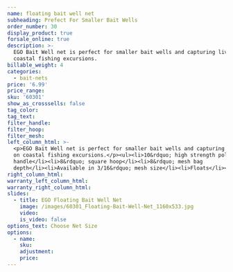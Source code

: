 ```yaml
---
name: floating bait well net
subheading: Prefect For Smaller Bait Wells
order_number: 30
display_product: true
forsale_online: true
description: >-
  EGO Bait Well net is perfect for smaller bait wells and capturing live bait on
  coastal fishing excursions.
billable_weight: 4
categories:
  - bait-nets
price: '6.99'
price_range:
sku: '60301'
show_as_crosssells: false
tag_color:
tag_text:
filter_handle:
filter_hoop:
filter_mesh:
left_column_html: >-
  <p>EGO Bait Well net is perfect for smaller bait wells and capturing live bait
  on coastal fishing excursions.</p><ul><li>10&rdquo; high strength polypro
  handle</li><li>8&rdquo; square hoop</li><li>8&rdquo; mesh bag
  depth</li><li>Available in 3/16&rdquo; mesh size</li><li>Floats</li></ul>
right_column_html:
warranty_left_column_html:
warranty_right_column_html:
slides:
  - title: EGO Floating Bait Well Net
    image: /images/60301_Floating-Bait-Well-Net_1160x533.jpg
    video:
    is_video: false
options_text: Choose Net Size
options:
  - name:
    sku:
    adjustment:
    price:
---
```

